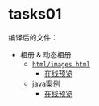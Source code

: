 # tasks01

编译后的文件：

- 相册 & 动态相册
  - [`html/images.html`](./html/images.html)
    - [在线预览](https://learn-tour.github.io/tangzhuan/tasks/task01/html/images.html)
  - [java案例](./html/javascript-tour.html)
    - [在线预览](https://learn-tour.github.io/tangzhuan/tasks/task01/html/javascript-tour.html)
